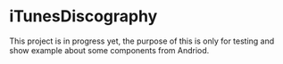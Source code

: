 # iTunesDiscography

This project is in progress yet, the purpose of this is only for testing and show example about some components from Andriod.
